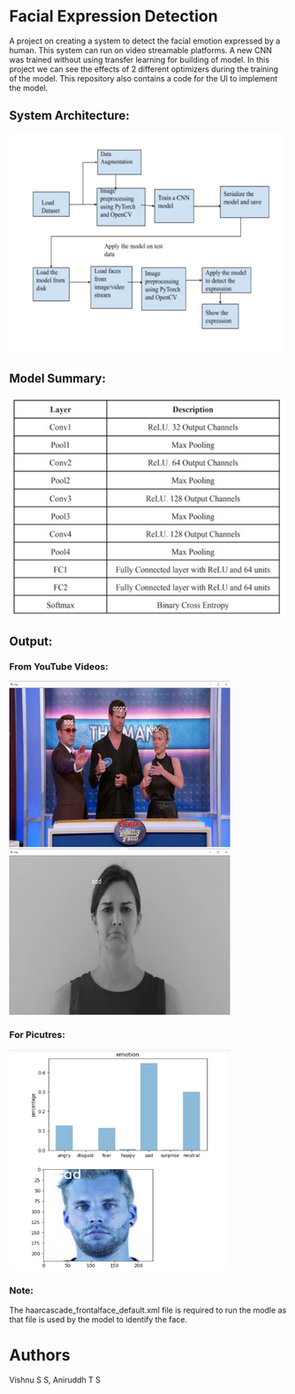 # Facial Expression Detection
A project on creating a system to detect the facial emotion expressed by a human.
This system can run on video streamable platforms.
A new CNN was trained without using transfer learning for building of model.
In this project we can see the effects of 2 different optimizers during the training of the model.
This repository also contains a code for the UI to implement the model.

## System Architecture:

<p> 
<img src="System Architecture.jpg" width="500px" height="400px">
</p>

## Model Summary:

<p> 
<img src="Model Summary.jpg" width="500px" height="400px">
</p>

## Output:

### From YouTube Videos:

<p> 
<img src="YT1.jpg" width="400px" height="300px"> <img src="YT2.jpg" width="400px" height="300px">
</p>

### For Picutres:

<p> 
<img src="P1.jpg" width="400px" height="400px">
</p>

### Note:
The haarcascade_frontalface_default.xml file is required to run the modle as that file is used by the model to identify the face.
# Authors 
Vishnu S S, Aniruddh T S
